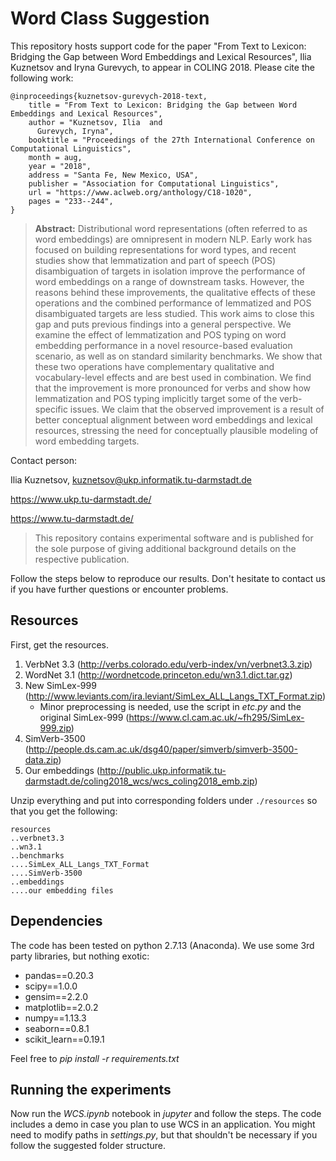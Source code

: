 # Word Class Suggestion

This repository hosts support code for the paper "From Text to Lexicon: Bridging the Gap between Word Embeddings and Lexical Resources", Ilia Kuznetsov and Iryna Gurevych, to appear in COLING 2018. Please cite the following work:

```
@inproceedings{kuznetsov-gurevych-2018-text,
    title = "From Text to Lexicon: Bridging the Gap between Word Embeddings and Lexical Resources",
    author = "Kuznetsov, Ilia  and
      Gurevych, Iryna",
    booktitle = "Proceedings of the 27th International Conference on Computational Linguistics",
    month = aug,
    year = "2018",
    address = "Santa Fe, New Mexico, USA",
    publisher = "Association for Computational Linguistics",
    url = "https://www.aclweb.org/anthology/C18-1020",
    pages = "233--244",
}
```

> **Abstract:**
Distributional word representations (often referred to as word embeddings) are omnipresent in modern NLP. Early work has focused on building representations for word types, and recent studies show that lemmatization and part of speech (POS) disambiguation of targets in isolation improve the performance of word embeddings on a range of downstream tasks. However, the reasons behind these improvements, the qualitative effects of these operations and the combined performance of lemmatized and POS disambiguated targets are less studied. This work aims to close this gap and puts previous findings into a general perspective. We examine the effect of lemmatization and POS typing on word embedding performance in a novel resource-based evaluation scenario, as well as on standard similarity benchmarks. We show that these two operations have complementary qualitative and vocabulary-level effects and are best used in combination. We find that the improvement is more pronounced for verbs and show how lemmatization and POS typing implicitly target some of the verb-specific issues. We claim that the observed improvement is a result of better conceptual alignment between word embeddings and lexical resources, stressing the need for conceptually plausible modeling of word embedding targets.

Contact person:

Ilia Kuznetsov, kuznetsov@ukp.informatik.tu-darmstadt.de

https://www.ukp.tu-darmstadt.de/

https://www.tu-darmstadt.de/


> This repository contains experimental software and is published for the sole purpose of giving additional background details on the respective publication.

Follow the steps below to reproduce our results. Don't hesitate to contact us if you have further questions or encounter problems.

## Resources

First, get the resources.

1. VerbNet 3.3 (http://verbs.colorado.edu/verb-index/vn/verbnet3.3.zip)
2. WordNet 3.1 (http://wordnetcode.princeton.edu/wn3.1.dict.tar.gz)
3. New SimLex-999 (http://www.leviants.com/ira.leviant/SimLex_ALL_Langs_TXT_Format.zip)
   * Minor preprocessing is needed, use the script in _etc.py_ and the original SimLex-999 (https://www.cl.cam.ac.uk/~fh295/SimLex-999.zip)
4. SimVerb-3500 (http://people.ds.cam.ac.uk/dsg40/paper/simverb/simverb-3500-data.zip)
5. Our embeddings (http://public.ukp.informatik.tu-darmstadt.de/coling2018_wcs/wcs_coling2018_emb.zip)

Unzip everything and put into corresponding folders under `./resources` so that you get the following:

```
resources
..verbnet3.3
..wn3.1
..benchmarks
....SimLex_ALL_Langs_TXT_Format
....SimVerb-3500
..embeddings
....our embedding files
```

## Dependencies

The code has been tested on python 2.7.13 (Anaconda). We use some 3rd party libraries, but nothing exotic:

* pandas==0.20.3
* scipy==1.0.0
* gensim==2.2.0
* matplotlib==2.0.2
* numpy==1.13.3
* seaborn==0.8.1
* scikit_learn==0.19.1

Feel free to _pip install -r requirements.txt_

## Running the experiments

Now run the _WCS.ipynb_ notebook in *jupyter* and follow the steps. The code includes a demo in case you plan to use WCS in an application.
You might need to modify paths in _settings.py_, but that shouldn't be necessary if you follow the suggested folder structure.
